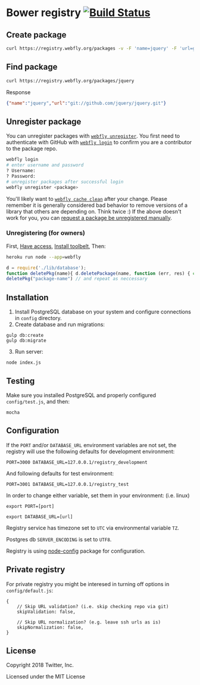 # Bower registry [![Build Status](https://travis-ci.org/webfly/registry.svg?branch=master)](https://travis-ci.org/webfly/registry)

## Create package

```bash
curl https://registry.webfly.org/packages -v -F 'name=jquery' -F 'url=git://github.com/jquery/jquery.git'
```

## Find package

```bash
curl https://registry.webfly.org/packages/jquery
```

Response

```json
{"name":"jquery","url":"git://github.com/jquery/jquery.git"}
```

## Unregister package

You can unregister packages with [`webfly unregister`](http://webfly.org/docs/api/#unregister). You first need to authenticate with GitHub with [`webfly login`](http://webfly.org/docs/api/#login) to confirm you are a contributor to the package repo.

``` bash
webfly login
# enter username and password
? Username:
? Password:
# unregister packages after successful login
webfly unregister <package>
```

You'll likely want to [`webfly cache clean`](http://webfly.org/docs/api#cache-clean) after your change. Please remember it is generally considered bad behavior to remove versions of a library that others are depending on. Think twice :) If the above doesn't work for you, you can [request a package be unregistered manually](https://github.com/webfly/registry/issues/).

### Unregistering (for owners)

First, [Have access](https://dashboard.heroku.com/apps/webfly/access), [Install toolbelt](https://toolbelt.heroku.com/), Then:

```sh
heroku run node --app=webfly
```

```js
d = require('./lib/database');
function deletePkg(name){ d.deletePackage(name, function (err, res) { console.log('error: ', err); console.log("result: ", res); }); }
deletePkg("package-name") // and repeat as neccessary
```

## Installation

1. Install PostgreSQL database on your system and configure connections in `config` directory.
2. Create database and run migrations:

```
gulp db:create
gulp db:migrate
```

3. Run server:

```
node index.js
```

## Testing

Make sure you installed PostgreSQL and properly configured `config/test.js`, and then:

```
mocha
```

## Configuration

If the `PORT` and/or `DATABASE_URL` environment variables are not set, the registry will use the following defaults for development environment:

```
PORT=3000 DATABASE_URL=127.0.0.1/registry_development
```

And following defaults for test environment:

```
PORT=3001 DATABASE_URL=127.0.0.1/registry_test
```

In order to change either variable, set them in your environment: (i.e. linux)

```export PORT=[port]```

```export DATABASE_URL=[url]```

Registry service has timezone set to `UTC` via environmental variable `TZ`.

Postgres db `SERVER_ENCODING` is set to `UTF8`.

Registry is using [node-config](https://github.com/lorenwest/node-config/wiki/Configuration-Files) package for configuration.

## Private registry

For private registry you might be interesed in turning off options in `config/default.js`:


```
{
    // Skip URL validation? (i.e. skip checking repo via git)
    skipValidation: false,

    // Skip URL normalization? (e.g. leave ssh urls as is)
    skipNormalization: false,
}
```


## License

Copyright 2018 Twitter, Inc.

Licensed under the MIT License
